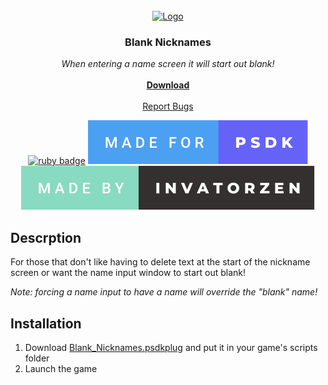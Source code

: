 <!-- PROJECT LOGO -->
<br />
<div align="center">
  <a href="https://github.com/invatorzen/PSDKPlugins">
    <img src="https://i.imgur.com/Q3LOc4v.png" alt="Logo" width="240" height="240">
  </a>

  <h3 align="center">Blank Nicknames</h3>

  <p align="center">
    <i>When entering a name screen it will start out blank!</i>
    <br /> <br />
    <a href="/plugins/Blank_Nicknames/BlankNicknames.psdkplug"><strong>Download</strong></a>
    <br />
    <br />
    <a href="https://github.com/invatorzen/InvatorzenPSDKPlugins/issues">Report Bugs</a>
      
  [![ruby badge](https://forthebadge.com/images/badges/made-with-ruby.svg)](https://forthebadge.com)
  [![psdk badge](/svgs/made_for_psdk.svg)](https://gitlab.com/pokemonsdk/pokemonsdk)
  [![invatorzen badge](/svgs/made_by_invatorzen.svg)](https://github.com/invatorzen/Invatorzens_PSDKPlugins/tree/main)
  </p>
</div>

## Descrption
For those that don't like having to delete text at the start of the nickname screen or want the name input window to start out blank!<br>

*Note: forcing a name input to have a name will override the "blank" name!*

## Installation
<ol>
  <li>Download <a href="/plugins/Blank_Nicknames/BlankNicknames.psdkplug">Blank_Nicknames.psdkplug</a> and put it in your game's scripts folder</li>
  <li>Launch the game</li>
</ol>